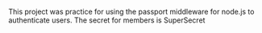 This project was practice for using the passport middleware for node.js to authenticate users. The secret for members is SuperSecret
